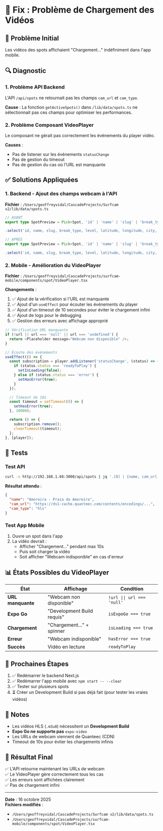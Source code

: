 # 🔧 Fix : Problème de Chargement des Vidéos

## 🐛 Problème Initial

Les vidéos des spots affichaient "Chargement..." indéfiniment dans l'app mobile.

## 🔍 Diagnostic

### 1. Problème API Backend
L'API `/api/spots` ne retournait pas les champs `cam_url` et `cam_type`.

**Cause** : La fonction `getActiveSpots()` dans `/lib/data/spots.ts` ne sélectionnait pas ces champs pour optimiser les performances.

### 2. Problème Composant VideoPlayer
Le composant ne gérait pas correctement les événements du player vidéo.

**Causes** :
- Pas de listener sur les événements `statusChange`
- Pas de gestion du timeout
- Pas de gestion du cas où l'URL est manquante

## ✅ Solutions Appliquées

### 1. Backend - Ajout des champs webcam à l'API

**Fichier** : `/Users/geoffreyvidal/CascadeProjects/Surfcam v2/lib/data/spots.ts`

```typescript
// AVANT
export type SpotPreview = Pick<Spot, 'id' | 'name' | 'slug' | 'break_type' | 'level' | 'latitude' | 'longitude' | 'city' | 'region'>;

.select('id, name, slug, break_type, level, latitude, longitude, city, region')

// APRÈS
export type SpotPreview = Pick<Spot, 'id' | 'name' | 'slug' | 'break_type' | 'level' | 'latitude' | 'longitude' | 'city' | 'region' | 'cam_url' | 'cam_type'>;

.select('id, name, slug, break_type, level, latitude, longitude, city, region, cam_url, cam_type')
```

### 2. Mobile - Amélioration du VideoPlayer

**Fichier** : `/Users/geoffreyvidal/CascadeProjects/surfcam-mobile/components/spot/VideoPlayer.tsx`

**Changements** :
1. ✅ Ajout de la vérification si l'URL est manquante
2. ✅ Ajout d'un `useEffect` pour écouter les événements du player
3. ✅ Ajout d'un timeout de 10 secondes pour éviter le chargement infini
4. ✅ Ajout de logs pour le debugging
5. ✅ Gestion des erreurs avec affichage approprié

```typescript
// Vérification URL manquante
if (!url || url === 'null' || url === 'undefined') {
  return <Placeholder message="Webcam non disponible" />;
}

// Écoute des événements
useEffect(() => {
  const subscription = player.addListener('statusChange', (status) => {
    if (status.status === 'readyToPlay') {
      setIsLoading(false);
    } else if (status.status === 'error') {
      setHasError(true);
    }
  });

  // Timeout de 10s
  const timeout = setTimeout(() => {
    setHasError(true);
  }, 10000);

  return () => {
    subscription.remove();
    clearTimeout(timeout);
  };
}, [player]);
```

## 🧪 Tests

### Test API
```bash
curl -s http://192.168.1.68:3000/api/spots | jq '.[0] | {name, cam_url, cam_type}'
```

**Résultat attendu** :
```json
{
  "name": "Amoreira - Praia do Amoreira",
  "cam_url": "https://ds1-cache.quanteec.com/contents/encodings/...",
  "cam_type": "hls"
}
```

### Test App Mobile
1. Ouvre un spot dans l'app
2. La vidéo devrait :
   - Afficher "Chargement..." pendant max 10s
   - Puis soit charger la vidéo
   - Soit afficher "Webcam indisponible" en cas d'erreur

## 📊 États Possibles du VideoPlayer

| État | Affichage | Condition |
|------|-----------|-----------|
| **URL manquante** | "Webcam non disponible" | `!url \|\| url === 'null'` |
| **Expo Go** | "Development Build requis" | `isExpoGo === true` |
| **Chargement** | "Chargement..." + spinner | `isLoading === true` |
| **Erreur** | "Webcam indisponible" | `hasError === true` |
| **Succès** | Vidéo en lecture | `readyToPlay` |

## 🔄 Prochaines Étapes

1. ✅ Redémarrer le backend Next.js
2. ✅ Redémarrer l'app mobile avec `npm start -- --clear`
3. ✅ Tester sur plusieurs spots
4. ⏳ Créer un Development Build si pas déjà fait (pour tester les vraies vidéos)

## 📝 Notes

- Les vidéos HLS (`.m3u8`) nécessitent un **Development Build**
- **Expo Go ne supporte pas** `expo-video`
- Les URLs de webcam viennent de Quanteec (CDN)
- Timeout de 10s pour éviter les chargements infinis

## 🎯 Résultat Final

✅ L'API retourne maintenant les URLs de webcam  
✅ Le VideoPlayer gère correctement tous les cas  
✅ Les erreurs sont affichées clairement  
✅ Pas de chargement infini  

---

**Date** : 16 octobre 2025  
**Fichiers modifiés** :
- `/Users/geoffreyvidal/CascadeProjects/Surfcam v2/lib/data/spots.ts`
- `/Users/geoffreyvidal/CascadeProjects/surfcam-mobile/components/spot/VideoPlayer.tsx`
